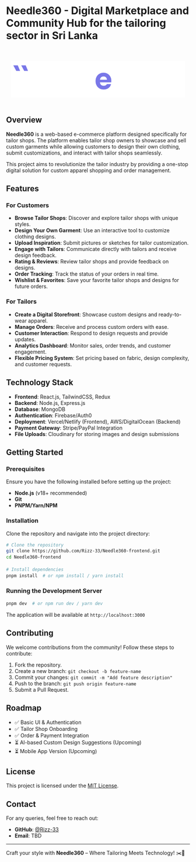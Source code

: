 # Needle360 - Digital Marketplace and Community Hub for the tailoring sector in Sri Lanka

<div align="center">
    <br><br>
    <img src="https://github.com/Rizz-33/Needle360-frontend/blob/main/public/logo-white-full.png" alt="Needle360 Logo">
    <br><br>
</div>

## Overview

**Needle360** is a web-based e-commerce platform designed specifically for tailor shops. The platform enables tailor shop owners to showcase and sell custom garments while allowing customers to design their own clothing, submit customizations, and interact with tailor shops seamlessly.

This project aims to revolutionize the tailor industry by providing a one-stop digital solution for custom apparel shopping and order management.

## Features

### For Customers

- **Browse Tailor Shops**: Discover and explore tailor shops with unique styles.
- **Design Your Own Garment**: Use an interactive tool to customize clothing designs.
- **Upload Inspiration**: Submit pictures or sketches for tailor customization.
- **Engage with Tailors**: Communicate directly with tailors and receive design feedback.
- **Rating & Reviews**: Review tailor shops and provide feedback on designs.
- **Order Tracking**: Track the status of your orders in real time.
- **Wishlist & Favorites**: Save your favorite tailor shops and designs for future orders.

### For Tailors

- **Create a Digital Storefront**: Showcase custom designs and ready-to-wear apparel.
- **Manage Orders**: Receive and process custom orders with ease.
- **Customer Interaction**: Respond to design requests and provide updates.
- **Analytics Dashboard**: Monitor sales, order trends, and customer engagement.
- **Flexible Pricing System**: Set pricing based on fabric, design complexity, and customer requests.

## Technology Stack

- **Frontend**: React.js, TailwindCSS, Redux
- **Backend**: Node.js, Express.js
- **Database**: MongoDB
- **Authentication**: Firebase/Auth0
- **Deployment**: Vercel/Netlify (Frontend), AWS/DigitalOcean (Backend)
- **Payment Gateway**: Stripe/PayPal Integration
- **File Uploads**: Cloudinary for storing images and design submissions

## Getting Started

### Prerequisites

Ensure you have the following installed before setting up the project:

- **Node.js** (v18+ recommended)
- **Git**
- **PNPM/Yarn/NPM**

### Installation

Clone the repository and navigate into the project directory:

```bash
# Clone the repository
git clone https://github.com/Rizz-33/Needle360-frontend.git
cd Needle360-frontend

# Install dependencies
pnpm install  # or npm install / yarn install
```

### Running the Development Server

```bash
pnpm dev  # or npm run dev / yarn dev
```

The application will be available at `http://localhost:3000`

## Contributing

We welcome contributions from the community! Follow these steps to contribute:

1. Fork the repository.
2. Create a new branch: `git checkout -b feature-name`
3. Commit your changes: `git commit -m "Add feature description"`
4. Push to the branch: `git push origin feature-name`
5. Submit a Pull Request.

## Roadmap

- ✅ Basic UI & Authentication
- ✅ Tailor Shop Onboarding
- ✅ Order & Payment Integration
- ⏳ AI-based Custom Design Suggestions (Upcoming)
- ⏳ Mobile App Version (Upcoming)

## License

This project is licensed under the [MIT License](LICENSE).

## Contact

For any queries, feel free to reach out:

- **GitHub**: [@Rizz-33](https://github.com/Rizz-33)
- **Email**: TBD

---

Craft your style with **Needle360** – Where Tailoring Meets Technology! ✂️🧵
